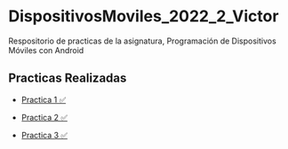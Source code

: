 # DispositivosMoviles_2022_2_Victor
Respositorio de practicas de la asignatura, Programación de Dispositivos Móviles con Android

## Practicas Realizadas 
- <a href="https://github.com/VictorDeGallegos/DispositivosMoviles_2022_2_Victor
/commit/c10084f3f3500b316b6f844db5c84ef40ef1d5e7" target="_blank">Practica 1 ✅ </a> 

- <a href="https://github.com/VictorDeGallegos/DispositivosMoviles_2022_2_Victor/settings/access" target="_blank">Practica 2  ✅ </a>

- <a href="https://github.com/VictorDeGallegos/DispositivosMoviles_2022_2_Victor/commit/f18e148c7e74faf331df82d3b30218171d723b14" target="_blank">Practica 3  ✅ </a>

